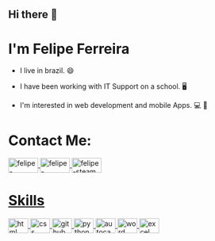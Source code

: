## Hi there 👋
# I'm Felipe Ferreira  

- I live in brazil. :smile:

- I have been working with IT Support on a school. :desktop_computer:

- I'm interested in web development and mobile Apps. :computer: :iphone:



# Contact Me:

<!-- Social Media -->
<!--LinkedIn-->
<a href="https://www.linkedin.com/in/felipe-ferreira-64666a206/" target= "_blank">
<img align="center" alt="felipe-linkedin" height="30" width="60" src= "https://www.flaticon.com/svg/vstatic/svg/61/61109.svg?token=exp=1613248664~hmac=82c409864fa407469ef9f16569a4bd82">

<!--Facebook-->
<a href="https://www.facebook.com/fferreirafe" target= "_blank">
<img align="center" alt="felipe-facebook" height="30" width="60" src= "https://www.flaticon.com/svg/vstatic/svg/1051/1051309.svg?token=exp=1613248689~hmac=ca9c0c486a7f8c285924f05c81da647b">

<!--Steam-->
<a href="https://steamcommunity.com/profiles/76561198353916509/" target= "_blank">
<img align="center" alt="felipe-steam" height="30" width="60" src= "https://www.flaticon.com/svg/vstatic/svg/3/3782.svg?token=exp=1613248843~hmac=54b0f7f9aa7c801541fdc6fb07ac1eb4">






# Skills

<!-- Skills -->
<!--HTML-->
<img align="center" alt="html" height="30" width="40" src= "https://www.flaticon.com/svg/vstatic/svg/152/152843.svg?token=exp=1613249021~hmac=65ecbc7ced8a0f31fb382962decc17f5">

<!--CSS-->
<img align="center" alt="css" height="30" width="40" src= "https://www.flaticon.com/svg/vstatic/svg/82/82127.svg?token=exp=1613249225~hmac=41f60a8e20b45c3b296c6f98c96b7fe3">

<!--GitHub-->
<img align="center" alt="github" height="30" width="40" src= "https://www.flaticon.com/svg/vstatic/svg/25/25657.svg?token=exp=1613249348~hmac=b1415ae54a2ca858b9261a0f21fab978">

<!--Python-->
<img align="center" alt="python" height="30" width="40" src= "https://www.flaticon.com/svg/vstatic/svg/1822/1822920.svg?token=exp=1613249626~hmac=9d8d4d2a68d31480179cf87e045cf6ad">

<!--AutoCad-->
<img align="center" alt="autocad" height="30" width="40" src= "https://www.flaticon.com/svg/vstatic/svg/839/839194.svg?token=exp=1613250020~hmac=09b1c1531de6f63654b97e3c31ef857c">

<!--Word-->
<img align="center" alt="word" height="30" width="40" src= "https://www.flaticon.com/svg/vstatic/svg/60/60747.svg?token=exp=1613250378~hmac=67d0aec14e5698908389e84bad4a29e7">


<!--Excel-->
<img align="center" alt="excel" height="30" width="40" src= "https://www.flaticon.com/svg/vstatic/svg/60/60752.svg?token=exp=1613250505~hmac=ba799f744f69b19c5fc911833c40e9d8">















